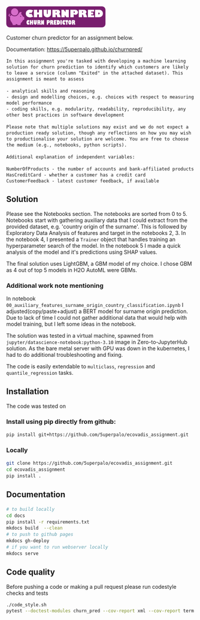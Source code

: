 # <img src="docs/sources/assets/images/logo.png" style="height:2em; vertical-align: middle;">
Customer churn predictor for an assignment below.

Documentation: https://5uperpalo.github.io/churnpred/

```
In this assignment you're tasked with developing a machine learning solution for churn prediction to identify which customers are likely to leave a service (column "Exited" in the attached dataset). This assignment is meant to assess

- analytical skills and reasoning
- design and modelling choices, e.g. choices with respect to measuring model performance
- coding skills, e.g. modularity, readability, reproducibility, any other best practices in software development

Please note that multiple solutions may exist and we do not expect a production ready solution, though any reflections on how you may wish to productionalise your solution are welcome. You are free to choose the medium (e.g., notebooks, python scripts). 

Additional explanation of independent variables:

NumberOfProducts - the number of accounts and bank-affiliated products 
HasCreditCard - whether a customer has a credit card
CustomerFeedback - latest customer feedback, if available
```

## Solution

Please see the Notebooks section. The notebooks are sorted from 0 to 5. Notebooks start with gathering auxiliary data that I could extract from the provided dataset, e.g. 'country origin of the surname'. This is followed by Exploratory Data Analysis of features and target in the notebooks 2, 3. In the notebook 4, I presented a `Trainer` object that handles training an hyperparameter search of the model. In the notebook 5 I made a quick analysis of the model and it's predictions using SHAP values.

The final solution uses LightGBM, a GBM model of my choice. I chose GBM as 4 out of top 5 models in H2O AutoML were GBMs.


### Additional work note mentioning

In notebook `00_auxiliary_features_surname_origin_country_classification.ipynb` I adjusted(copy/paste+adjust) a BERT model for surname origin prediction. Due to lack of time I could not gather additional data that would help with model training, but I left some ideas in the notebook.

The solution was tested in a virtual machine, spawned from `jupyter/datascience-notebook:python-3.10` image in Zero-to-JupyterHub solution. As the bare metal server with GPU was down in the kubernetes, I had to do additional troubleshooting and fixing.

The code is easily extendable to `multiclass`, `regression` and `quantile_regression` tasks.

##  Installation

The code was tested on 
### Install using pip directly from github:

```bash
pip install git+https://github.com/5uperpalo/ecovadis_assignment.git
```

### Locally

```bash
git clone https://github.com/5uperpalo/ecovadis_assignment.git
cd ecovadis_assignment
pip install .
```

##  Documentation

```bash
# to build locally
cd docs
pip install -r requirements.txt
mkdocs build  --clean
# to push to github pages
mkdocs gh-deploy
# if you want to run webserver locally
mkdocs serve
```

## Code quality
Before pushing a code or making a pull request please run codestyle checks and tests
```bash
./code_style.sh
pytest --doctest-modules churn_pred --cov-report xml --cov-report term --disable-pytest-warnings --cov=churn_pred tests/
```